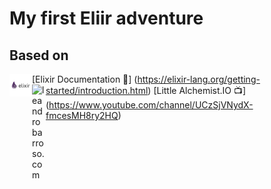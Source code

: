 # My first Eliir adventure

## Based on
<img align="left" alt="Ruby" width="36px" src="https://raw.githubusercontent.com/github/explore/80688e429a7d4ef2fca1e82350fe8e3517d3494d/topics/elixir/elixir.png" />[Elixir Documentation :closed_book:] (https://elixir-lang.org/getting-started/introduction.html)
<img align="left" alt="leandrobarroso.com" width="22px" src="https://yt3.ggpht.com/a/AATXAJwb-0jyBBDM-hPFu1a0wnczyg9eFMUgQEpp627q=s100-c-k-c0xffffffff-no-rj-mo" />[Little Alchemist.IO :tv:] (https://www.youtube.com/channel/UCzSjVNydX-fmcesMH8ry2HQ)
